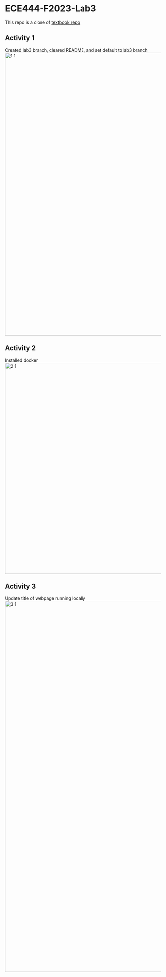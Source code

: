 # ECE444-F2023-Lab3
This repo is a clone of [textbook repo](https://github.com/miguelgrinberg/flasky)

## Activity 1
Created lab3 branch, cleared README, and set default to lab3 branch
<img width="913" alt="1 1" src="https://github.com/nxf-emma/ECE444-F2023-Lab1/assets/84111551/1a2d4ef5-c80d-4e77-a03b-30d2b34c028a">

## Activity 2
Installed docker \
<img width="680" alt="2 1" src="https://github.com/nxf-emma/ECE444-F2023-Lab1/assets/84111551/a072e0c1-e577-433f-a6d8-c2b26af5fed5">

## Activity 3
Update title of webpage running locally
<img width="1197" alt="3 1" src="https://github.com/nxf-emma/ECE444-F2023-Lab1/assets/84111551/45089889-199c-4463-b32d-8b401c7fc880">


